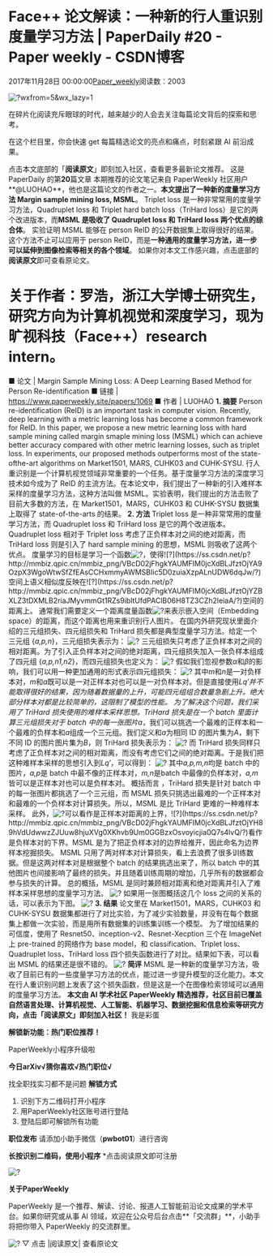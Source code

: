 
# Face++ 论文解读：一种新的行人重识别度量学习方法 | PaperDaily \#20 - Paper weekly - CSDN博客


2017年11月28日 00:00:00[Paper_weekly](https://me.csdn.net/c9Yv2cf9I06K2A9E)阅读数：2003



![?wxfrom=5&wx_lazy=1](https://ss.csdn.net/p?http://mmbiz.qpic.cn/mmbiz_jpg/VBcD02jFhgl7VHx00TkzicBMAfz1dFT8icD4HwmJZpt0Jiccw6ns7c3co7MpZslIia8VAuZicUTSuoPaq6hE4KbxWPg/?wxfrom=5&wx_lazy=1)

在碎片化阅读充斥眼球的时代，越来越少的人会去关注每篇论文背后的探索和思考。

在这个栏目里，你会快速 get 每篇精选论文的亮点和痛点，时刻紧跟 AI 前沿成果。

点击本文底部的「**阅读原文**」即刻加入社区，查看更多最新论文推荐。
这是 PaperDaily 的第**20**篇文章
本期推荐的论文笔记来自 PaperWeekly 社区用户**@LUOHAO**，他也是这篇论文的作者之一。**本文提出了一种新的度量学习方法 Margin sample mining loss, MSML**。
Triplet loss 是一种非常常用的度量学习方法，Quadruplet loss 和 Triplet hard batch loss（TriHard loss）是它的两个改进版本，而**MSML 是吸收了 Quadruplet loss 和 TriHard loss 两个优点的综合体**。
实验证明 MSML 能够在 person ReID 的公开数据集上取得很好的结果。 这个方法不止可以应用于 person ReID，而是**一种通用的度量学习方法，进一步可以延伸到图像检索等相关的各个领域**。
如果你对本文工作感兴趣，点击底部的**阅读原文**即可查看原论文。
# 关于作者：罗浩，浙江大学博士研究生，研究方向为计算机视觉和深度学习，现为旷视科技（Face++）research intern。
■ 论文 | Margin Sample Mining Loss: A Deep Learning Based Method for Person Re-identification
■ 链接 | https://www.paperweekly.site/papers/1069
■ 作者 | LUOHAO
**1. 摘要**
Person re-identification (ReID) is an important task in computer vision. Recently, deep learning with a metric learning loss has
 become a common framework for ReID. In this paper, we propose a new metric learning loss with hard sample mining called margin smaple mining loss (MSML) which can achieve better accuracy compared with other metric learning losses, such as triplet loss. In
 experiments, our proposed methods outperforms most of the state-ofthe-art algorithms on Market1501, MARS, CUHK03 and CUHK-SYSU.
行人重识别是一个计算机视觉领域非常重要的一个任务。基于度量学习方法的深度学习技术如今成为了 ReID 的主流方法。在本论文中，我们提出了一种新的引入难样本采样的度量学习方法，这种方法叫做 MSML。实验表明，我们提出的方法击败了目前大多数的方法，在 Market1501，MARS，CUHK03
 和 CUHK-SYSU 数据集上取得了 state-of-the-arts 的结果。
**2. 方法**
Triplet loss 是一种非常常用的度量学习方法，而 Quadruplet loss 和 TriHard loss 是它的两个改进版本。Quadruplet loss 相对于 Triplet loss 考虑了正负样本对之间的绝对距离，而 TriHard
 loss 则是引入了 hard sample mining 的思想，MSML 则吸收了这两个优点。
度量学习的目标是学习一个函数![?](https://ss.csdn.net/p?http://mmbiz.qpic.cn/mmbiz_png/VBcD02jFhgkYAUMFIM0jcXdBLJfztOjYN9REj4fVW3sgviakAXOTLa5AvxqzNicRvmCVLtbL4vP4npBcJMcjP63A/?)，使得![?](https://ss.csdn.net/p?http://mmbiz.qpic.cn/mmbiz_png/VBcD02jFhgkYAUMFIM0jcXdBLJfztOjYA9OzpX3WgoWtwSfZfEAsCCHxmmyAWMSBIic5D0zuiaXzpALnUDW6dqJw/?)空间上语义相似度反映在![?](https://ss.csdn.net/p?http://mmbiz.qpic.cn/mmbiz_png/VBcD02jFhgkYAUMFIM0jcXdBLJfztOjYZBXLZ3tDXMLB2riaJMyvmmGt1RZs9ibltUfdPAClB06H8TZ3CZh2leiaA/?)空间的距离上。
通常我们需要定义一个距离度量函数![?](https://ss.csdn.net/p?http://mmbiz.qpic.cn/mmbiz_png/VBcD02jFhgkYAUMFIM0jcXdBLJfztOjYyjmMXhAFicf31O4YHibuiaGM2J44RkVsa6xew8EeYJhSUAxQ4jibkPpTdg/?)来表示嵌入空间（Embedding
 space）的距离，而这个距离也用来重识别行人图片。
在国内外研究现状里面介绍的三元组损失、四元组损失和 TriHard 损失都是典型度量学习方法。给定一个三元组 {*a,p,n*}，三元组损失表示为：
![?](https://ss.csdn.net/p?https://mmbiz.qpic.cn/mmbiz_png/VBcD02jFhgkYAUMFIM0jcXdBLJfztOjYAkYPL5M7J3icZjWUsNLDibyf6DoclomhTt7h81rLRxqzJS7o1ZyQfJbQ/?)
三元组损失只考虑了正负样本对之间的相对距离。为了引入正负样本对之间的绝对距离，四元组损失加入一张负样本组成了四元组 {*a,p,n1,n2*}，而四元组损失也定义为：
![?](https://ss.csdn.net/p?https://mmbiz.qpic.cn/mmbiz_png/VBcD02jFhgkYAUMFIM0jcXdBLJfztOjYARa32SVRhl4y5zibSgnZsG421icNwcpTGcVnibZ9fJT37g4V6PYQRhIlg/?)
假如我们忽视参数*α*和*β*的影响，我们可以用一种更加通用的形式表示四元组损失：
![?](https://ss.csdn.net/p?https://mmbiz.qpic.cn/mmbiz_png/VBcD02jFhgkYAUMFIM0jcXdBLJfztOjYCbYzAib5yLiaZCo2dvcmv2e7iaF3MwC3pw8wb7pzv83dS7Bd1OiaeYoLPg/?)
其中*m*和*n*是一对负样本对，*m*和*a*既可以是一对正样本对也可以是一对负样本对。但是直接使用*Lq′*并不能取得很好的结果，因为随着数据量的上升，可能四元组组合数量急剧上升。绝大部分样本对都是比较简单的，这限制了模型的性能。
为了解决这个问题，我们采用了 TriHard 损失使用的难样本采样思想。TriHard 损失是在一个 batch 里面计算三元组损失对于 batch 中的每一张图片*a*，我们可以挑选一个最难的正样本和一个最难的负样本和*a*组成一个三元组。我们定义和*a*为相同 ID 的图片集为*A*，剩下不同 ID 的图片图片集为*B*，则 TriHard 损失表示为：
![?](https://ss.csdn.net/p?https://mmbiz.qpic.cn/mmbiz_png/VBcD02jFhgkYAUMFIM0jcXdBLJfztOjYZdg5OWEuoB7k2F6dBwddiclr4k2qPHZhaagWnTIGZoz8I6CqLKCvLCA/?)
而 TriHard 损失同样只考虑了正负样本对之间的相对距离，而没有考虑它们之间的绝对距离。于是我们把这种难样本采样的思想引入到*Lq′*，可以得到：
![?](https://ss.csdn.net/p?https://mmbiz.qpic.cn/mmbiz_png/VBcD02jFhgkYAUMFIM0jcXdBLJfztOjYVBA4zX15L9J6kia9yc8pbhcMjCgUkibf77VhmGtjohTcr8U7MJNMBr8w/?)
其中*a,p,m,n*均是 batch
 中的图片，*a,p*是 batch 中最不像的正样本对，*m,n*是batch 中最像的负样本对，*a,m*皆可以是正样本对也可以是负样本对。
概括而言 ，TriHard 损失是针对 batch
 中的每一张图片都挑选了一个三元组，而 MSML 损失只挑选出最难的一个正样本对和最难的一个负样本对计算损失。所以，MSML 是比 TriHard 更难的一种难样本采样。
此外，![?](https://ss.csdn.net/p?http://mmbiz.qpic.cn/mmbiz_png/VBcD02jFhgkYAUMFIM0jcXdBLJfztOjYyRYczln9pGnibs3moYxsW4Fs9VIRylunMhiaZPJMoKiaWQNy9sthOqgww/?)可以看作是正样本对距离的上界，![?](https://ss.csdn.net/p?http://mmbiz.qpic.cn/mmbiz_png/VBcD02jFhgkYAUMFIM0jcXdBLJfztOjYH89hVdUdwwzZJUuw8hjuXVg0XKhvb9Um0GGBzxOsvoyicjia0Q7s4lvQ/?)看作是负样本对的下界。MSML
 是为了把正负样本对的边界给推开，因此命名为边界样本挖掘损失。
MSML 只用了两对样本对计算损失，看上去浪费了很多训练数据。但是这两对样本对是根据整个 batch 的结果挑选出来了，所以 batch 中的其他图片也间接影响了最终的损失。并且随着训练周期的增加，几乎所有的数据都会参与损失的计算。
总的概括，MSML 是同时兼顾相对距离和绝对距离并引入了难样本采样思想的度量学习方法。
![?](https://ss.csdn.net/p?https://mmbiz.qpic.cn/mmbiz_png/VBcD02jFhgkYAUMFIM0jcXdBLJfztOjY1yuZG9saMzNCd5wKF3xMe3tC97XjK55aEMXyIdrVQH6ROfdUEuYTibQ/?)
如果用一张图概括这几个 loss 之间的关系的话，可以表示为下图。
![?](https://ss.csdn.net/p?https://mmbiz.qpic.cn/mmbiz_png/VBcD02jFhgkYAUMFIM0jcXdBLJfztOjYNicbZJagCFXab9Ixg63x73p0cYQD7Z1gnMOeRzyaDn8OLodH1tNo1TQ/?)
**3. 结果**
论文里在 Market1501，MARS，CUHK03 和 CUHK-SYSU 数据集都进行了对比实验，为了减少实验数量，并没有在每个数据集上都做一次实验，而是用所有数据集的训练集训练一个模型。
为了增加结果的可信度，使用了 Resnet50、inception-v2、Resnet-Xecption 三个在 ImageNet 上 pre-trained 的网络作为 base model，和 classification、Triplet loss、Quadruplet
 loss、TriHard loss 四个损失函数进行了对比。结果如下表，可以看出 MSML 的结果还是很不错的。
![?](https://ss.csdn.net/p?https://mmbiz.qpic.cn/mmbiz_png/VBcD02jFhgkYAUMFIM0jcXdBLJfztOjYuZlPFsRmDqgz2cPCvpLqePcAuAAVHxZNHPfjTTDsyEia6AH2xV2zJWw/?)
**简评**
MSML 是一种新的度量学习方法，吸收了目前已有的一些度量学习方法的优点，能过进一步提升模型的泛化能力。本文在行人重识别问题上发表了这个损失函数，但是这是一个在图像检索领域可以通用的度量学习方法。
**本文由 AI 学术社区 PaperWeekly 精选推荐，社区目前已覆盖自然语言处理、计算机视觉、人工智能、机器学习、数据挖掘和信息检索等研究方向，点击「****阅读原文****」即刻加入社区！**
我是彩蛋

**解锁新功能：热门职位推荐！**

PaperWeekly小程序升级啦

**今日arXiv√猜你喜欢√****热门职位****√**

找全职找实习都不是问题
**解锁方式**
1. 识别下方二维码打开小程序
2. 用PaperWeekly社区账号进行登陆
3. 登陆后即可解锁所有功能

**职位发布**
请添加小助手微信（**pwbot01**）进行咨询

**长按识别二维码，使用小程序**
*点击阅读原文即可注册

![?](https://ss.csdn.net/p?http://mmbiz.qpic.cn/mmbiz_jpg/VBcD02jFhgnwLopkg177jgoQCbq2j2UJqSZOScYnsaSZf7ibXORdFOUEicycYycARG6V9pvHMyY7jYpdZFKpxcSQ/?)



**关于PaperWeekly**

PaperWeekly 是一个推荐、解读、讨论、报道人工智能前沿论文成果的学术平台。如果你研究或从事 AI 领域，欢迎在公众号后台点击**「交流群」**，小助手将把你带入 PaperWeekly 的交流群里。

![?](https://ss.csdn.net/p?https://mmbiz.qpic.cn/mmbiz_gif/VBcD02jFhgl9qrwuXS7D8F2ZLyZNmqfWibCVlSbGBVCrd80blia0iaiaKuVk5p1tWP8tCaIiaYxiaQwiacIOlu9yOw6Mg/?)
▽ 点击 |阅读原文|
 查看原论文


